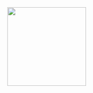 <div>
	<a href="https://github.com/grommoovv">
  		<img height="180em" src="https://github-readme-stats.vercel.app/api/top-langs/?username=grommoovv&layout=compact&langs_count=7&theme=dracula"/>
	</a>
</div>
